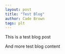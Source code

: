 ```yaml
---
layout: post
title: "Test Blog"
author: Cade Brown
tags: plt
---
```


This is a test blog post

<!--more-->

And more test blog content
